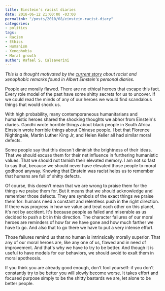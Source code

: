 ```yaml
---
title: Einstein's racist diaries
date: 2018-06-12 21:00:00 -03:00
permalink: "/posts/2010/08/einstein-racist-diary"
categories:
- politics
tags:
- Racism
- Ethics
- Humanism
- Xenophobia
- Moral growth
author: Rafael S. Calsaverini
---
```


_This is a thought motivated by the [current story](https://www.theguardian.com/books/2018/jun/12/einsteins-travel-diaries-reveal-shocking-xenophobia) about racist and xenophobic remarks found in Albert Einstein's personal diaries._

People are morally flawed. There are no ethical heroes that escape this fact. Every role model of the past have some shitty secrets for us to uncover. If we could read the minds of any of our heroes we would find scandalous things that would shock us.

With high probability, many contemporaneous humanitarians and humanistic heroes shared the shocking thoughts we abhor from Einstein's diaries. Gandhi wrote horrible things about black people in South Africa. Einstein wrote horrible things about Chinese people. I bet that Florence Nightingale, Martin Luther King Jr, and Helen Keller all had similar moral defects.

Some people say that this doesn't diminish the brightness of their ideas. That we should excuse them for their net influence in furthering humanistic values. That we should not tarnish their elevated memory. I am not so fast to say that, because we should never have elevated those people to moral godhood anyway. Knowing that Einstein was racist helps us to remember that humans are full of shitty defects.

Of course, this doesn't mean that we are wrong to praise them for the things we praise them for. But it means that we should acknowledge and remember those defects. They are symbols of the exact things we praise them for: humans need a constant and relentless push in the right direction. If there was progress in how we value and treat each other on this planet, it's not by accident. It's because people as failed and miserable as us decided to push a bit in this direction. The character failures of our moral heroes are reminders of how far we have gone and how much farther we have to go. And also that to go there we have to put a very intense effort.

Those failures remind us that no human is intrinsically morally superior. That any of our moral heroes are, like any one of us, flawed and in need of improvement. And that's why we have to try to be better. And though it is useful to have models for our behaviors, we should avoid to exalt them in moral apotheosis.

If you think you are already good enough, don't fool yourself: if you don't constantly try to be better you will slowly become worse. It takes effort and focused purpose simply to be the shitty bastards we are, let alone to be better people.
